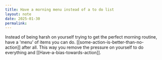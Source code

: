 ```yaml
---
title: Have a morning menu instead of a to do list
layout: note
date: 2025-01-30
permalink:
---
```


Instead of being harsh on yourself trying to get the perfect morning routine, have a 'menu' of items you can do. [[some-action-is-better-than-no-action]] after all. This way you remove the pressure on yourself to do everything and [[Have-a-bias-towards-action]].

   

